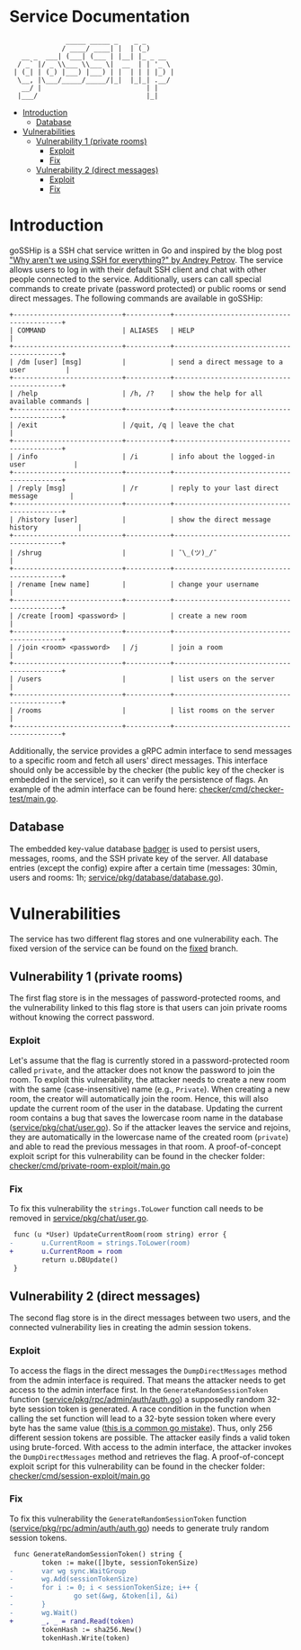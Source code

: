 # Service Documentation
```
              _____ _____ _    _ _
             / ____/ ____| |  | (_)
   __ _  ___| (___| (___ | |__| |_ _ __
  / _` |/ _ \\___ \\___ \|  __  | | '_ \
 | (_| | (_) |___) |___) | |  | | | |_) |
  \__, |\___/_____/_____/|_|  |_|_| .__/
   __/ |                          | |
  |___/                           |_|

```

- [Introduction](#introduction)
    * [Database](#database)
- [Vulnerabilities](#vulnerabilities)
    * [Vulnerability 1 (private rooms)](#vulnerability-1-private-rooms)
        + [Exploit](#exploit)
        + [Fix](#fix)
    * [Vulnerability 2 (direct messages)](#vulnerability-2-direct-messages)
        + [Exploit](#exploit-1)
        + [Fix](#fix-1)

# Introduction
goSSHip is a SSH chat service written in Go and inspired by the blog post ["Why aren't we using SSH for everything?" by Andrey Petrov](https://shazow.net/posts/ssh-how-does-it-even/).
The service allows users to log in with their default SSH client and chat with other people connected to the service. Additionally, users can call special commands to create private (password protected) or public rooms or send direct messages. The following commands are available in goSSHip:

```
+---------------------------+-----------+------------------------------------------+
| COMMAND                   | ALIASES   | HELP                                     |
+---------------------------+-----------+------------------------------------------+
| /dm [user] [msg]          |           | send a direct message to a user          |
+---------------------------+-----------+------------------------------------------+
| /help                     | /h, /?    | show the help for all available commands |
+---------------------------+-----------+------------------------------------------+
| /exit                     | /quit, /q | leave the chat                           |
+---------------------------+-----------+------------------------------------------+
| /info                     | /i        | info about the logged-in user            |
+---------------------------+-----------+------------------------------------------+
| /reply [msg]              | /r        | reply to your last direct message        |
+---------------------------+-----------+------------------------------------------+
| /history [user]           |           | show the direct message history          |
+---------------------------+-----------+------------------------------------------+
| /shrug                    |           | ¯\_(ツ)_/¯                               |
+---------------------------+-----------+------------------------------------------+
| /rename [new name]        |           | change your username                     |
+---------------------------+-----------+------------------------------------------+
| /create [room] <password> |           | create a new room                        |
+---------------------------+-----------+------------------------------------------+
| /join <room> <password>   | /j        | join a room                              |
+---------------------------+-----------+------------------------------------------+
| /users                    |           | list users on the server                 |
+---------------------------+-----------+------------------------------------------+
| /rooms                    |           | list rooms on the server                 |
+---------------------------+-----------+------------------------------------------+
```

Additionally, the service provides a gRPC admin interface to send messages to a specific room and fetch all users' direct messages. This interface should only be accessible by the checker (the public key of the checker is embedded in the service), so it can verify the persistence of flags. An example of the admin interface can be found here: [checker/cmd/checker-test/main.go](../checker/cmd/checker-test/main.go).

## Database
The embedded key-value database [badger](https://github.com/dgraph-io/badger) is used to persist users, messages, rooms, and the SSH private key of the server. All database entries (except the config) expire after a certain time (messages: 30min, users and rooms: 1h; [service/pkg/database/database.go](../service/pkg/database/database.go#L103)).

# Vulnerabilities
The service has two different flag stores and one vulnerability each. The fixed version of the service can be found on the [fixed](https://github.com/enowars/enowars5-service-gosship/compare/fixed) branch.

## Vulnerability 1 (private rooms)
The first flag store is in the messages of password-protected rooms, and the vulnerability linked to this flag store is that users can join private rooms without knowing the correct password.

### Exploit
Let's assume that the flag is currently stored in a password-protected room called `private`, and the attacker does not know the password to join the room. To exploit this vulnerability, the attacker needs to create a new room with the same (case-insensitive) name (e.g., `Private`). When creating a new room, the creator will automatically join the room. Hence, this will also update the current room of the user in the database. Updating the current room contains a bug that saves the lowercase room name in the database ([service/pkg/chat/user.go](../service/pkg/chat/user.go#L120)). So if the attacker leaves the service and rejoins, they are automatically in the lowercase name of the created room (`private`)  and able to read the previous messages in that room.
A proof-of-concept exploit script for this vulnerability can be found in the checker folder: [checker/cmd/private-room-exploit/main.go](../checker/cmd/private-room-exploit/main.go)

### Fix
To fix this vulnerability the `strings.ToLower` function call needs to be removed in [service/pkg/chat/user.go](../service/pkg/chat/user.go#L120).
```diff
 func (u *User) UpdateCurrentRoom(room string) error {
-       u.CurrentRoom = strings.ToLower(room)
+       u.CurrentRoom = room
        return u.DBUpdate()
 }
````

## Vulnerability 2 (direct messages)
The second flag store is in the direct messages between two users, and the connected vulnerability lies in creating the admin session tokens.

### Exploit
To access the flags in the direct messages the `DumpDirectMessages` method from the admin interface is required. That means the attacker needs to get access to the admin interface first.
In the `GenerateRandomSessionToken` function ([service/pkg/rpc/admin/auth/auth.go](../service/pkg/rpc/admin/auth/auth.go#L36)) a supposedly random 32-byte session token is generated. A race condition in the function when calling the set function will lead to a 32-byte session token where every byte has the same value ([this is a common go mistake](https://github.com/golang/go/wiki/CommonMistakes#using-reference-to-loop-iterator-variable)). Thus, only 256 different session tokens are possible. The attacker easily finds a valid token using brute-forced.
With access to the admin interface, the attacker invokes the `DumpDirectMessages` method and retrieves the flag.
A proof-of-concept exploit script for this vulnerability can be found in the checker folder: [checker/cmd/session-exploit/main.go](../checker/cmd/session-exploit/main.go)

### Fix
To fix this vulnerability the `GenerateRandomSessionToken` function ([service/pkg/rpc/admin/auth/auth.go](../service/pkg/rpc/admin/auth/auth.go#L36)) needs to generate truly random session tokens.
```diff
 func GenerateRandomSessionToken() string {
        token := make([]byte, sessionTokenSize)
-       var wg sync.WaitGroup
-       wg.Add(sessionTokenSize)
-       for i := 0; i < sessionTokenSize; i++ {
-               go set(&wg, &token[i], &i)
-       }
-       wg.Wait()
+       _, _ = rand.Read(token)
        tokenHash := sha256.New()
        tokenHash.Write(token)
```
